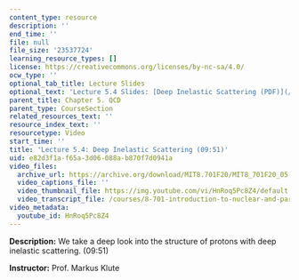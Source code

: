 ```yaml
---
content_type: resource
description: ''
end_time: ''
file: null
file_size: '23537724'
learning_resource_types: []
license: https://creativecommons.org/licenses/by-nc-sa/4.0/
ocw_type: ''
optional_tab_title: Lecture Slides
optional_text: 'Lecture 5.4 Slides: [Deep Inelastic Scattering (PDF)](/courses/8-701-introduction-to-nuclear-and-particle-physics-fall-2020/resources/mit8_701f20_lec5-4)'
parent_title: Chapter 5. QCD
parent_type: CourseSection
related_resources_text: ''
resource_index_text: ''
resourcetype: Video
start_time: ''
title: 'Lecture 5.4: Deep Inelastic Scattering (09:51)'
uid: e82d3f1a-f65a-3d06-088a-b870f7d0941a
video_files:
  archive_url: https://archive.org/download/MIT8.701F20/MIT8_701F20_05-04_dis_300k.mp4
  video_captions_file: ''
  video_thumbnail_file: https://img.youtube.com/vi/HnRoq5Pc8Z4/default.jpg
  video_transcript_file: /courses/8-701-introduction-to-nuclear-and-particle-physics-fall-2020/45284c2032098236a440168b452a1d74_HnRoq5Pc8Z4.pdf
video_metadata:
  youtube_id: HnRoq5Pc8Z4
---
```


**Description:** We take a deep look into the structure of protons with deep inelastic scattering. (09:51)

**Instructor:** Prof. Markus Klute

